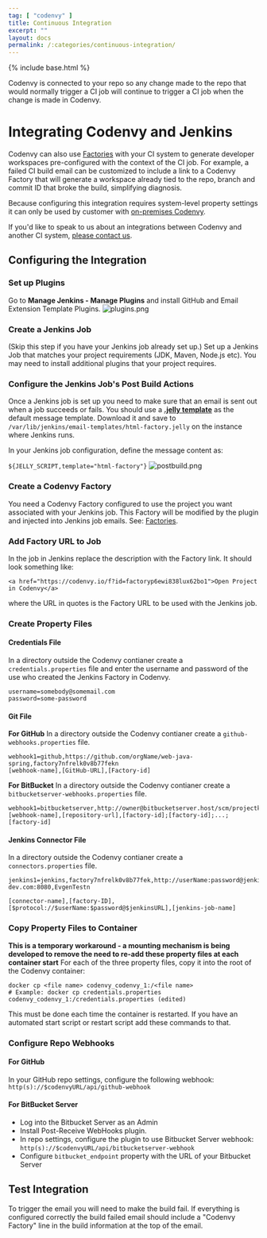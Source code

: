 ```yaml
---
tag: [ "codenvy" ]
title: Continuous Integration
excerpt: ""
layout: docs
permalink: /:categories/continuous-integration/
---
```

{% include base.html %}

Codenvy is connected to your repo so any change made to the repo that would normally trigger a CI job will continue to trigger a CI job when the change is made in Codenvy.

# Integrating Codenvy and Jenkins
Codenvy can also use [Factories]({{base}}/docs/integration-guide/workspace-automation/index.html) with your CI system to generate developer workspaces pre-configured with the context of the CI job. For example, a failed CI build email can be customized to include a link to a Codenvy Factory that will generate a workspace already tied to the repo, branch and commit ID that broke the build, simplifying diagnosis.

Because configuring this integration requires system-level property settings it can only be used by customer with [on-premises Codenvy]({{base}}{{site.links["admin-installation"]}}).

If you'd like to speak to us about an integrations between Codenvy and another CI system, [please contact us](https://codenvy.com/contact/questions/).

## Configuring the Integration

### Set up Plugins  
Go to **Manage Jenkins - Manage Plugins** and install GitHub and Email Extension Template Plugins.
![plugins.png]({{base}}/docs/assets/imgs/codenvy/plugins.png)

### Create a Jenkins Job  
(Skip this step if you have your Jenkins job already set up.)
Set up a Jenkins Job that matches your project requirements (JDK, Maven, Node.js etc). You may need to install additional plugins that your project requires.

### Configure the Jenkins Job's Post Build Actions  
Once a Jenkins job is set up you need to make sure that an email is sent out when a job succeeds or fails. You should use a **[.jelly template](https://gist.githubusercontent.com/stour/219f30ae3c6aa260ffd5/raw/f83feec8ee08142fe1fca2d1c8c1f9edc52a0e34/html-factory.jelly)** as the default message template. Download it and save to `/var/lib/jenkins/email-templates/html-factory.jelly` on the instance where Jenkins runs.

In your Jenkins job configuration, define the message content as:

`${JELLY_SCRIPT,template="html-factory"}`
![postbuild.png]({{base}}/docs/assets/imgs/codenvy/postbuild.png)

### Create a Codenvy Factory  
You need a Codenvy Factory configured to use the project you want associated with your Jenkins job. This Factory will be modified by the plugin and injected into Jenkins job emails. See: [Factories]({{base}}/docs/integration-guide/workspace-automation/index.html).

### Add Factory URL to Job
In the job in Jenkins replace the description with the Factory link. It should look something like:

`<a href="https://codenvy.io/f?id=factoryp6ewi838lux62bo1">Open Project in Codenvy</a>`

where the URL in quotes is the Factory URL to be used with the Jenkins job.

### Create Property Files
#### Credentials File
In a directory outside the Codenvy contianer create a `credentials.properties` file and enter the username and password of the use who created the Jenkins Factory in Codenvy.

```  
username=somebody@somemail.com
password=some-password
```

#### Git File
**For GitHub**
In a directory outside the Codenvy contianer create a `github-webhooks.properties` file.

```text  
webhook1=github,https://github.com/orgName/web-java-spring,factory7nfrelk0v8b77fekn
[webhook-name],[GitHub-URL],[Factory-id]
```   

**For BitBucket**
In a directory outside the Codenvy contianer create a `bitbucketserver-webhooks.properties` file.

```text  
webhook1=bitbucketserver,http://owner@bitbucketserver.host/scm/projectkey/repository.git,factoryId
[webhook-name],[repository-url],[factory-id];[factory-id];...;[factory-id]
```

#### Jenkins Connector File 
In a directory outside the Codenvy contianer create a `connectors.properties` file.

```text  
jenkins1=jenkins,factory7nfrelk0v8b77fek,http://userName:password@jenkins.codenvy-dev.com:8080,EvgenTestn

[connector-name],[factory-ID],[$protocol://$userName:$password@$jenkinsURL],[jenkins-job-name]
```   

### Copy Property Files to Container
**This is a temporary workaround - a mounting mechanism is being developed to remove the need to re-add these property files at each container start**
For each of the three property files, copy it into the root of the Codenvy container:

```shell
docker cp <file name> codenvy_codenvy_1:/<file name>
# Example: docker cp credentials.properties codenvy_codenvy_1:/credentials.properties (edited)
```

This must be done each time the container is restarted. If you have an automated start script or restart script add these commands to that.

### Configure Repo Webhooks  
#### For GitHub
In your GitHub repo settings, configure the following webhook: `http(s)://$codenvyURL/api/github-webhook`

#### For BitBucket Server

- Log into the Bitbucket Server as an Admin
- Install Post-Receive WebHooks plugin.
- In repo settings, configure the plugin to use Bitbucket Server webhook: `http(s)://$codenvyURL/api/bitbucketserver-webhook`
- Configure `bitbucket_endpoint` property with the URL of your Bitbucket Server

## Test Integration  
To trigger the email you will need to make the build fail. If everything is configured correctly the build failed email should include a "Codenvy Factory" line in the build information at the top of the email.
